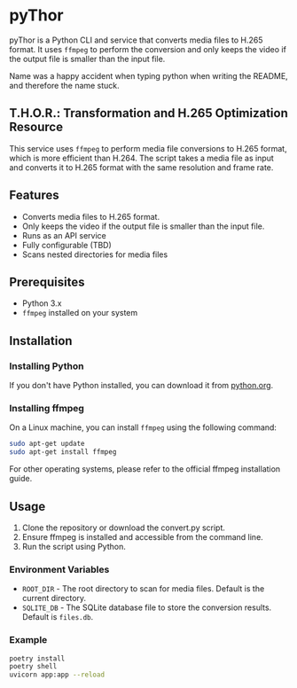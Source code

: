 # pyThor

pyThor is a Python CLI and service that converts media files to H.265 format. It uses `ffmpeg` to perform the conversion and only keeps the video if the output file is smaller than the input file.

Name was a happy accident when typing python when writing the README, and therefore the name stuck.

## T.H.O.R.: Transformation and H.265 Optimization Resource

This service uses `ffmpeg` to perform media file conversions to H.265 format, which is more efficient than H.264. The script takes a media file as input and converts it to H.265 format with the same resolution and frame rate.

## Features

* Converts media files to H.265 format.
* Only keeps the video if the output file is smaller than the input file.
* Runs as an API service
* Fully configurable (TBD)
* Scans nested directories for media files

## Prerequisites

- Python 3.x
- `ffmpeg` installed on your system

## Installation

### Installing Python

If you don't have Python installed, you can download it from [python.org](https://www.python.org/downloads/).

### Installing ffmpeg

On a Linux machine, you can install `ffmpeg` using the following command:

```sh
sudo apt-get update
sudo apt-get install ffmpeg
```

For other operating systems, please refer to the official ffmpeg installation guide.

## Usage

1. Clone the repository or download the convert.py script.
2. Ensure ffmpeg is installed and accessible from the command line.
3. Run the script using Python.

### Environment Variables

* `ROOT_DIR` - The root directory to scan for media files. Default is the current directory.
* `SQLITE_DB` - The SQLite database file to store the conversion results. Default is `files.db`.

### Example

```sh
poetry install
poetry shell
uvicorn app:app --reload
```

